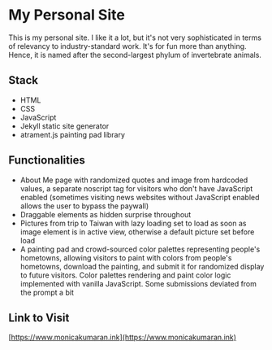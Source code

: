 # My Personal Site

This is my personal site. I like it a lot, but it's not very sophisticated in terms of relevancy to industry-standard work.
It's for fun more than anything. Hence, it is named after the second-largest phylum of invertebrate animals.

## Stack

- HTML
- CSS
- JavaScript
- Jekyll static site generator
- atrament.js painting pad library

## Functionalities

- About Me page with randomized quotes and image from hardcoded values, a separate noscript tag for visitors 
who don't have JavaScript enabled (sometimes visiting news websites without JavaScript enabled allows the user to 
bypass the paywall)
- Draggable elements as hidden surprise throughout  
- Pictures from trip to Taiwan with lazy loading set to load as soon as image element is in active view,
otherwise a default picture set before load
- A painting pad and crowd-sourced color palettes representing people's hometowns, allowing visitors to
paint with colors from people's hometowns, download the painting, and submit it for randomized display to future visitors.
Color palettes rendering and paint color logic implemented with vanilla JavaScript. Some submissions
deviated from the prompt a bit

## Link to Visit 

[https://www.monicakumaran.ink](https://www.monicakumaran.ink)
